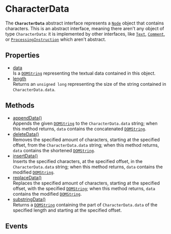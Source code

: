# CharacterData

<div class='overview'>The <code><strong>CharacterData</strong></code> abstract interface represents a <a href="/en-US/docs/Web/API/Node" title="Node is an interface from which various types of DOM API objects inherit, allowing those types to be treated similarly; for example, inheriting the same set of methods, or being testable in the same way."><code>Node</code></a> object that contains characters. This is an abstract interface, meaning there aren't any object of type <code>CharacterData</code>: it is implemented by other interfaces, like <a href="/en-US/docs/Web/API/Text" title="The Text interface represents the textual content of Element or Attr. If an element has no markup within its content, it has a single child implementing Text that contains the element's text. However, if the element contains markup, it is parsed into information items and Text nodes that form its children."><code>Text</code></a>, <a href="/en-US/docs/Web/API/Comment" title="The Comment interface represents textual notations within markup; although it is generally not visually shown, such comments are available to be read in the source view."><code>Comment</code></a>, or <a href="/en-US/docs/Web/API/ProcessingInstruction" title="The ProcessingInstruction interface represents a processing instruction; that is, a Node which embeds an instruction targeting a specific application but that can be ignored by any other applications which don't recognize the instruction."><code>ProcessingInstruction</code></a> which aren't abstract.</div>

## Properties

<ul class="items properties">
  <li>
    <a href="">data</a>
    <div>Is a <a href="/en-US/docs/Web/API/DOMString" title="DOMString is a UTF-16 String. As JavaScript already uses such strings, DOMString is mapped directly to a String."><code>DOMString</code></a> representing the textual data contained in this object.</div>
  </li>
  <li>
    <a href="">length</a>
    <div>Returns an <code>unsigned long</code> representing the size of the string contained in <code>CharacterData.data</code>.</div>
  </li>
</ul>

## Methods

<ul class="items methods">
  <li>
    <a href="">appendData()</a>
    <div>Appends the given <a href="/en-US/docs/Web/API/DOMString" title="DOMString is a UTF-16 String. As JavaScript already uses such strings, DOMString is mapped directly to a String."><code>DOMString</code></a> to the <code>CharacterData.data</code> string; when this method returns, <code>data</code> contains the concatenated <a href="/en-US/docs/Web/API/DOMString" title="DOMString is a UTF-16 String. As JavaScript already uses such strings, DOMString is mapped directly to a String."><code>DOMString</code></a>.</div>
  </li>
  <li>
    <a href="">deleteData()</a>
    <div>Removes the specified amount of characters, starting at the specified offset, from the <code>CharacterData.data</code> string; when this method returns, <code>data</code> contains the shortened <a href="/en-US/docs/Web/API/DOMString" title="DOMString is a UTF-16 String. As JavaScript already uses such strings, DOMString is mapped directly to a String."><code>DOMString</code></a>.</div>
  </li>
  <li>
    <a href="">insertData()</a>
    <div>Inserts the specified characters, at the specified offset, in the <code>CharacterData.data</code> string; when this method returns, <code>data</code> contains the modified <a href="/en-US/docs/Web/API/DOMString" title="DOMString is a UTF-16 String. As JavaScript already uses such strings, DOMString is mapped directly to a String."><code>DOMString</code></a>.</div>
  </li>
  <li>
    <a href="">replaceData()</a>
    <div>Replaces the specified amount of characters, starting at the specified offset, with the specified <a href="/en-US/docs/Web/API/DOMString" title="DOMString is a UTF-16 String. As JavaScript already uses such strings, DOMString is mapped directly to a String."><code>DOMString</code></a>; when this method returns, <code>data</code> contains the modified <a href="/en-US/docs/Web/API/DOMString" title="DOMString is a UTF-16 String. As JavaScript already uses such strings, DOMString is mapped directly to a String."><code>DOMString</code></a>.</div>
  </li>
  <li>
    <a href="">substringData()</a>
    <div>Returns a <a href="/en-US/docs/Web/API/DOMString" title="DOMString is a UTF-16 String. As JavaScript already uses such strings, DOMString is mapped directly to a String."><code>DOMString</code></a> containing the part of <code>CharacterData.data</code> of the specified length and starting at the specified offset.</div>
  </li>
</ul>

## Events
